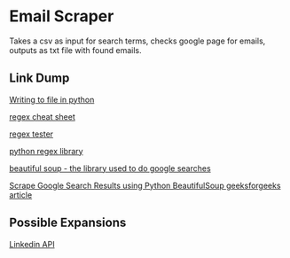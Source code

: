 # Email Scraper

Takes a csv as input for search terms, checks google page for emails, outputs as txt file with found emails.

## Link Dump

<!-- []() -->

[Writing to file in python](https://www.w3schools.com/python/python_file_write.asp)

[regex cheat sheet](https://cheatography.com/davechild/cheat-sheets/regular-expressions/)

[regex tester](https://regex101.com/r/BpnZWY/1/)

[python regex library](https://docs.python.org/3/library/re.html)

[beautiful soup - the library used to do google searches](https://www.crummy.com/software/BeautifulSoup/bs4/doc/)

[Scrape Google Search Results using Python BeautifulSoup geeksforgeeks article](https://www.geeksforgeeks.org/scrape-google-search-results-using-python-beautifulsoup/)

## Possible Expansions

[Linkedin API](https://docs.microsoft.com/en-us/linkedin/)
